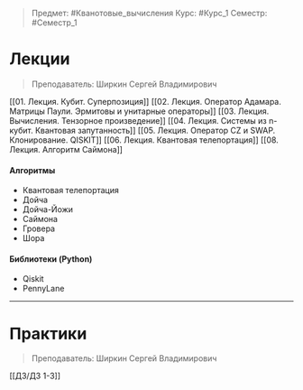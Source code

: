 > Предмет: #Кванотовые_вычисления
> Курс: #Курс_1
> Семестр: #Семестр_1

# Лекции
> Преподаватель: Ширкин Сергей Владимирович

[[01. Лекция. Кубит. Суперпозиция]]
[[02. Лекция. Оператор Адамара. Матрицы Паули. Эрмитовы и унитарные операторы]]
[[03. Лекция. Вычисления. Тензорное произведение]]
[[04. Лекция. Системы из n-кубит. Квантовая запутанность]]
[[05. Лекция. Оператор CZ и SWAP. Клонирование. QISKIT]]
[[06. Лекция. Квантовая телепортация]]
[[08. Лекция. Алгоритм Саймона]]

#### Алгоритмы
- Квантовая телепортация
- Дойча
- Дойча-Йожи
- Саймона
- Гровера
- Шора

#### Библиотеки (Python)
- Qiskit
- PennyLane

---
# Практики
> Преподаватель: Ширкин Сергей Владимирович 

[[ДЗ/ДЗ 1-3]]